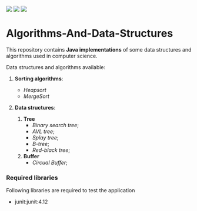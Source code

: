 ![](https://img.shields.io/badge/Programming_Language-Java-green.svg)
![](https://img.shields.io/badge/Release-0.2.0-red.svg)
![](https://img.shields.io/badge/Status-Partially_tested-orange.svg)

# Algorithms-And-Data-Structures
This repository contains **Java implementations** of some data structures and algorithms used in computer science.

Data structures and algorithms available:<br/>

1. **Sorting algorithms**:<br/>
	* *Heapsort*
	* *MergeSort*

2. **Data structures**:<br/>
	1. **Tree**
		* *Binary search tree*;
		* *AVL tree*;
		* *Splay tree*;
		* *B-tree*;
		* *Red-black tree*; 
	2. **Buffer**
		* *Circual Buffer*;

	
### Required libraries
Following libraries are required to test the application
* junit:junit:4.12
